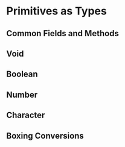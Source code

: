 # Primitives as Types
## Common Fields and Methods
## Void
## Boolean
## Number
## Character
## Boxing Conversions
